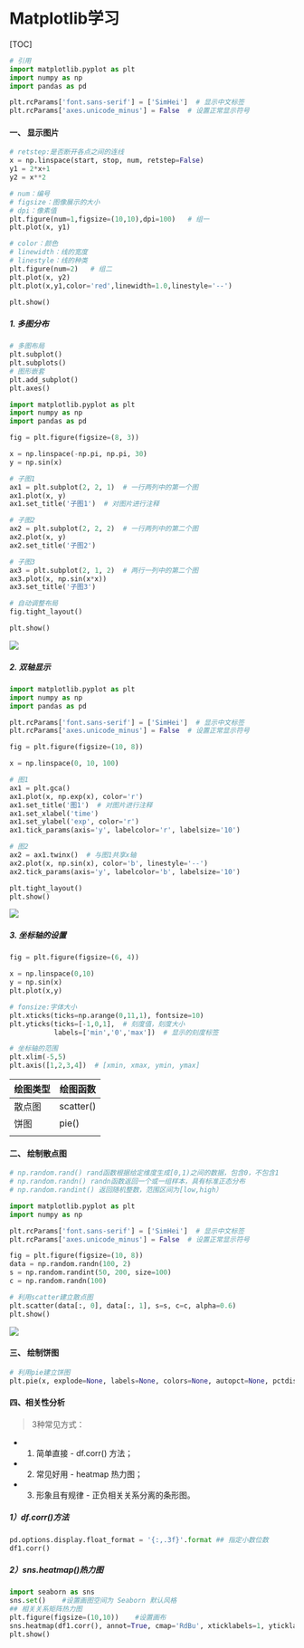 # Matplotlib学习

[TOC]

```python
# 引用
import matplotlib.pyplot as plt
import numpy as np
import pandas as pd

plt.rcParams['font.sans-serif'] = ['SimHei']  # 显示中文标签
plt.rcParams['axes.unicode_minus'] = False  # 设置正常显示符号
```

#### 一、 显示图片

```python
# retstep:是否断开各点之间的连线
x = np.linspace(start, stop, num, retstep=False)
y1 = 2*x+1
y2 = x**2

# num：编号
# figsize：图像展示的大小
# dpi：像素值
plt.figure(num=1,figsize=(10,10),dpi=100)   # 组一
plt.plot(x, y1)

# color：颜色
# linewidth：线的宽度
# linestyle：线的种类
plt.figure(num=2)   # 组二
plt.plot(x, y2)
plt.plot(x,y1,color='red',linewidth=1.0,linestyle='--')

plt.show()
```

##### 1. 多图分布

```python
# 多图布局
plt.subplot()
plt.subplots()
# 图形嵌套
plt.add_subplot()
plt.axes()
```

```python
import matplotlib.pyplot as plt
import numpy as np
import pandas as pd

fig = plt.figure(figsize=(8, 3))

x = np.linspace(-np.pi, np.pi, 30)
y = np.sin(x)

# 子图1
ax1 = plt.subplot(2, 2, 1)  # 一行两列中的第一个图
ax1.plot(x, y)
ax1.set_title('子图1')  # 对图片进行注释

# 子图2
ax2 = plt.subplot(2, 2, 2)  # 一行两列中的第二个图
ax2.plot(x, y)
ax2.set_title('子图2')

# 子图3
ax3 = plt.subplot(2, 1, 2)  # 两行一列中的第二个图
ax3.plot(x, np.sin(x*x))
ax3.set_title('子图3')

# 自动调整布局
fig.tight_layout()

plt.show()
```

![](https://cdn.jsdelivr.net/gh/Mark-Zhangbinghan/python_learn-img@main/typora%E5%9B%BE%E5%BA%8A/202401232110426.png)

##### 2. 双轴显示

```python
import matplotlib.pyplot as plt
import numpy as np
import pandas as pd

plt.rcParams['font.sans-serif'] = ['SimHei']  # 显示中文标签
plt.rcParams['axes.unicode_minus'] = False  # 设置正常显示符号

fig = plt.figure(figsize=(10, 8))

x = np.linspace(0, 10, 100)

# 图1
ax1 = plt.gca()
ax1.plot(x, np.exp(x), color='r')
ax1.set_title('图1')  # 对图片进行注释
ax1.set_xlabel('time')
ax1.set_ylabel('exp', color='r')
ax1.tick_params(axis='y', labelcolor='r', labelsize='10')

# 图2
ax2 = ax1.twinx()  # 与图1共享x轴
ax2.plot(x, np.sin(x), color='b', linestyle='--')
ax2.tick_params(axis='y', labelcolor='b', labelsize='10')

plt.tight_layout()
plt.show()
```

![](https://cdn.jsdelivr.net/gh/Mark-Zhangbinghan/python_learn-img@main/typora%E5%9B%BE%E5%BA%8A/202401232151539.png)

##### 3. 坐标轴的设置

```python
fig = plt.figure(figsize=(6, 4))

x = np.linspace(0,10)
y = np.sin(x)
plt.plot(x,y)

# fonsize:字体大小
plt.xticks(ticks=np.arange(0,11,1), fontsize=10)
plt.yticks(ticks=[-1,0,1],  # 刻度值，刻度大小
           labels=['min','0','max'])  # 显示的刻度标签

# 坐标轴的范围
plt.xlim(-5,5)
plt.axis([1,2,3,4])  # [xmin, xmax, ymin, ymax]
```

| 绘图类型 | 绘图函数  |
| -------- | --------- |
| 散点图   | scatter() |
| 饼图     | pie()     |
|          |           |

#### 二、 绘制散点图

```python
# np.random.rand() rand函数根据给定维度生成[0,1)之间的数据，包含0，不包含1
# np.random.randn() randn函数返回一个或一组样本，具有标准正态分布
# np.random.randint() 返回随机整数，范围区间为[low,high）

import matplotlib.pyplot as plt
import numpy as np

plt.rcParams['font.sans-serif'] = ['SimHei']  # 显示中文标签
plt.rcParams['axes.unicode_minus'] = False  # 设置正常显示符号

fig = plt.figure(figsize=(10, 8))
data = np.random.randn(100, 2)
s = np.random.randint(50, 200, size=100)
c = np.random.randn(100)

# 利用scatter建立散点图
plt.scatter(data[:, 0], data[:, 1], s=s, c=c, alpha=0.6)
plt.show()
```

![](https://cdn.jsdelivr.net/gh/Mark-Zhangbinghan/python_learn-img@main/typora%E5%9B%BE%E5%BA%8A/202401240942409.png)

#### 三、 绘制饼图

```python
# 利用pie建立饼图
plt.pie(x, explode=None, labels=None, colors=None, autopct=None, pctdistance=0.6, shadow=False, labeldistance=1.1, startangle=0, radius=1, counterclock=True, wedgeprops=None, textprops=None, center=0, 0, frame=False, rotatelabels=False, *, normalize=None, data=None)[source]
```

#### 四、相关性分析

> 3种常见方式：

- 1. 简单直接 - df.corr() 方法；
- 2. 常见好用 - heatmap 热力图；
- 3. 形象且有规律 - 正负相关关系分离的条形图。

##### 1）df.corr()方法

  ```python
pd.options.display.float_format = '{:,.3f}'.format ## 指定小数位数
df1.corr()
  ```

##### 2）sns.heatmap()热力图

```python
import seaborn as sns
sns.set()    #设置画图空间为 Seaborn 默认风格
## 相关关系矩阵热力图
plt.figure(figsize=(10,10))    #设置画布
sns.heatmap(df1.corr(), annot=True, cmap='RdBu', xticklabels=1, yticklabels=1)
plt.show()
```





